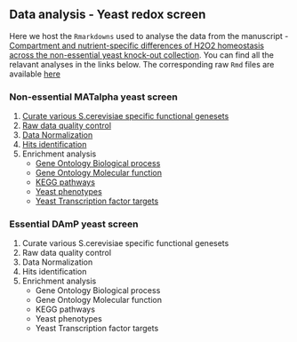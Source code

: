 ## Data analysis - Yeast redox screen


Here we host the `Rmarkdowns` used to analyse the data from the manuscript - [Compartment and nutrient-specific differences of H2O2 homeostasis across the non-essential yeast knock-out collection](www.google.com). You can find all the relavant analyses in the links below. The corresponding raw `Rmd` files are available [here](https://github.com/ashwini-kr-sharma/redox-yeast-screen/)

### Non-essential MATalpha yeast screen

1. [Curate various S.cerevisiae specific functional genesets](/Nonessential_MATa_screen/src/00_createYeastGenesets.html)
2. [Raw data quality control](/Nonessential_MATa_screen/src/01_rawDataQualityControl.html)
3. [Data Normalization](/Nonessential_MATa_screen/src/02_rawDataNomalization.html)
4. [Hits identification](/Nonessential_MATa_screen/src/03_hitsIdentification.html)
5. Enrichment analysis
    - [Gene Ontology Biological process](/Nonessential_MATa_screen/src/04_enrichmentAnalysis_GOBP.html)
    - [Gene Ontology Molecular function](/Nonessential_MATa_screen/src/04_enrichmentAnalysis_GOMF.html)
    - [KEGG pathways](/Nonessential_MATa_screen/src/04_enrichmentAnalysis_KEEG.html)
    - [Yeast phenotypes](/Nonessential_MATa_screen/src/04_enrichmentAnalysis_Phenotypes.html)
    - [Yeast Transcription factor targets](/Nonessential_MATa_screen/src/04_enrichmentAnalysis_TFtargets.html)


### Essential DAmP yeast screen

1. Curate various S.cerevisiae specific functional genesets
2. Raw data quality control
3. Data Normalization
4. Hits identification
5. Enrichment analysis
    - Gene Ontology Biological process
    - Gene Ontology Molecular function
    - KEGG pathways
    - Yeast phenotypes
    - Yeast Transcription factor targets
